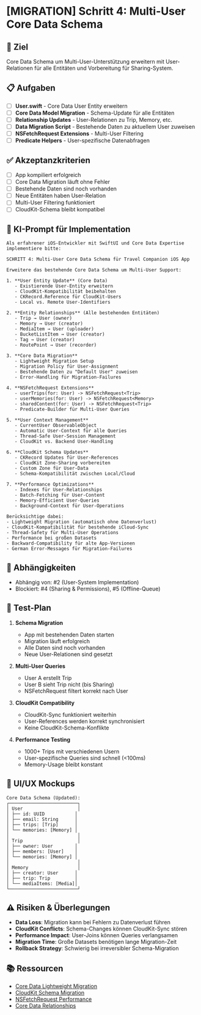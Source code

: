 # [MIGRATION] Schritt 4: Multi-User Core Data Schema

## 🎯 Ziel
Core Data Schema um Multi-User-Unterstützung erweitern mit User-Relationen für alle Entitäten und Vorbereitung für Sharing-System.

## 📋 Aufgaben

- [ ] **User.swift** - Core Data User Entity erweitern
- [ ] **Core Data Model Migration** - Schema-Update für alle Entitäten
- [ ] **Relationship Updates** - User-Relationen zu Trip, Memory, etc.
- [ ] **Data Migration Script** - Bestehende Daten zu aktuellem User zuweisen
- [ ] **NSFetchRequest Extensions** - Multi-User Filtering
- [ ] **Predicate Helpers** - User-spezifische Datenabfragen

## ✅ Akzeptanzkriterien

- [ ] App kompiliert erfolgreich
- [ ] Core Data Migration läuft ohne Fehler
- [ ] Bestehende Daten sind noch vorhanden
- [ ] Neue Entitäten haben User-Relation
- [ ] Multi-User Filtering funktioniert
- [ ] CloudKit-Schema bleibt kompatibel

## 🤖 KI-Prompt für Implementation

```
Als erfahrener iOS-Entwickler mit SwiftUI und Core Data Expertise implementiere bitte:

SCHRITT 4: Multi-User Core Data Schema für Travel Companion iOS App

Erweitere das bestehende Core Data Schema um Multi-User Support:

1. **User Entity Update** (Core Data)
   - Existierende User-Entity erweitern
   - CloudKit-Kompatibilität beibehalten
   - CKRecord.Reference für CloudKit-Users
   - Local vs. Remote User-Identifiers

2. **Entity Relationships** (Alle bestehenden Entitäten)
   - Trip → User (owner)
   - Memory → User (creator)
   - MediaItem → User (uploader)
   - BucketListItem → User (creator)
   - Tag → User (creator)
   - RoutePoint → User (recorder)

3. **Core Data Migration**
   - Lightweight Migration Setup
   - Migration Policy für User-Assignment
   - Bestehende Daten zu "Default User" zuweisen
   - Error-Handling für Migration-Failures

4. **NSFetchRequest Extensions**
   - userTrips(for: User) -> NSFetchRequest<Trip>
   - userMemories(for: User) -> NSFetchRequest<Memory>
   - sharedContent(for: User) -> NSFetchRequest<Trip>
   - Predicate-Builder für Multi-User Queries

5. **User Context Management**
   - CurrentUser ObservableObject
   - Automatic User-Context für alle Queries
   - Thread-Safe User-Session Management
   - CloudKit vs. Backend User-Handling

6. **CloudKit Schema Updates**
   - CKRecord Updates für User-References
   - CloudKit Zone-Sharing vorbereiten
   - Custom Zone für User-Data
   - Schema-Kompatibilität zwischen Local/Cloud

7. **Performance Optimizations**
   - Indexes für User-Relationships
   - Batch-Fetching für User-Content
   - Memory-Efficient User-Queries
   - Background-Context für User-Operations

Berücksichtige dabei:
- Lightweight Migration (automatisch ohne Datenverlust)
- CloudKit-Kompatibilität für bestehende iCloud-Sync
- Thread-Safety für Multi-User Operations
- Performance bei großen Datasets
- Backward-Compatibility für alte App-Versionen
- German Error-Messages für Migration-Failures
```

## 🔗 Abhängigkeiten

- Abhängig von: #2 (User-System Implementation)
- Blockiert: #4 (Sharing & Permissions), #5 (Offline-Queue)

## 🧪 Test-Plan

1. **Schema Migration**
   - App mit bestehenden Daten starten
   - Migration läuft erfolgreich
   - Alle Daten sind noch vorhanden
   - Neue User-Relationen sind gesetzt

2. **Multi-User Queries**
   - User A erstellt Trip
   - User B sieht Trip nicht (bis Sharing)
   - NSFetchRequest filtert korrekt nach User

3. **CloudKit Compatibility**
   - CloudKit-Sync funktioniert weiterhin
   - User-References werden korrekt synchronisiert
   - Keine CloudKit-Schema-Konflikte

4. **Performance Testing**
   - 1000+ Trips mit verschiedenen Usern
   - User-spezifische Queries sind schnell (<100ms)
   - Memory-Usage bleibt konstant

## 📱 UI/UX Mockups

```
Core Data Schema (Updated):
┌─────────────────────────┐
│ User                    │
│ ├── id: UUID           │
│ ├── email: String      │
│ ├── trips: [Trip]      │
│ └── memories: [Memory] │
│                         │
│ Trip                    │
│ ├── owner: User        │
│ ├── members: [User]    │
│ └── memories: [Memory] │
│                         │
│ Memory                  │
│ ├── creator: User      │
│ ├── trip: Trip         │
│ └── mediaItems: [Media]│
└─────────────────────────┘
```

## ⚠️ Risiken & Überlegungen

- **Data Loss**: Migration kann bei Fehlern zu Datenverlust führen
- **CloudKit Conflicts**: Schema-Changes können CloudKit-Sync stören  
- **Performance Impact**: User-Joins können Queries verlangsamen
- **Migration Time**: Große Datasets benötigen lange Migration-Zeit
- **Rollback Strategy**: Schwierig bei irreversibler Schema-Migration

## 📚 Ressourcen

- [Core Data Lightweight Migration](https://developer.apple.com/documentation/coredata/using_lightweight_migration)
- [CloudKit Schema Migration](https://developer.apple.com/documentation/cloudkit/modifying_and_saving_records)
- [NSFetchRequest Performance](https://developer.apple.com/documentation/coredata/nsfetchrequest)
- [Core Data Relationships](https://developer.apple.com/documentation/coredata/modeling_data/configuring_relationships) 